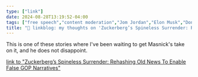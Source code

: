 ```yaml
---
type: ["link"]
date: 2024-08-28T13:19:52-04:00
tags: ["free speech","content moderation","Jom Jordan","Elon Musk","Donald Trump","Mark Zuckerberg","Meta","Facebook"]
title: "🔗 linkblog: my thoughts on 'Zuckerberg’s Spineless Surrender: Rehashing Old News To Enable False GOP Narratives'"
---
```

This is one of these stories where I've been waiting to get Masnick's take on it, and he does not disappoint.

[link to "Zuckerberg’s Spineless Surrender: Rehashing Old News To Enable False GOP Narratives"](https://www.techdirt.com/2024/08/28/trumps-accidental-admission-and-zuckerbergs-surrender-the-real-takeaways-from-metas-letter/)

